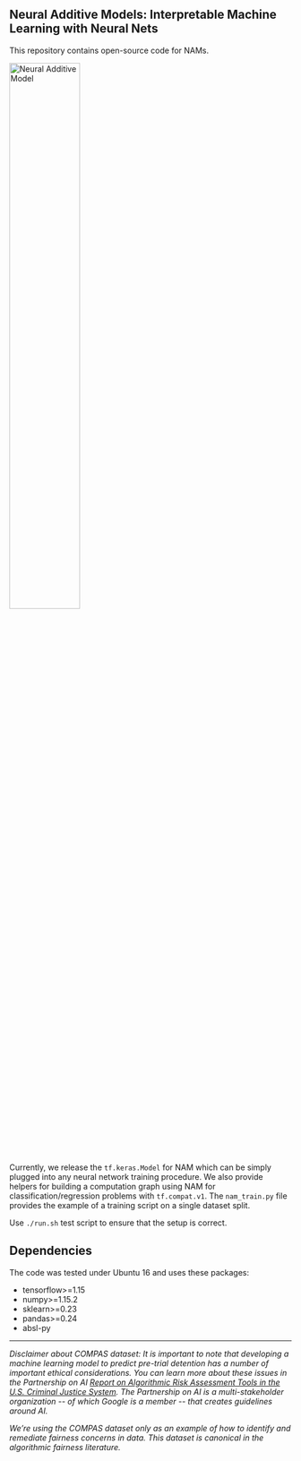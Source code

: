 ## Neural Additive Models: Interpretable Machine Learning with Neural Nets

This repository contains open-source code  for NAMs.

<img src="https://i.imgur.com/Hvb7sb2.jpg" width="50%" alt="Neural Additive Model" >

Currently,
we release the `tf.keras.Model` for NAM which can be simply plugged into any neural network training procedure. We also provide helpers for
building a computation graph using NAM for classification/regression problems with `tf.compat.v1`.
The `nam_train.py` file provides the example of a training script on a single
dataset split.

Use `./run.sh` test script to ensure that the setup is correct.

## Dependencies

The code was tested under Ubuntu 16 and uses these packages:

- tensorflow>=1.15
- numpy>=1.15.2
- sklearn>=0.23
- pandas>=0.24
- absl-py

---

*Disclaimer about COMPAS dataset: It is important to note that
developing a machine learning model to predict pre-trial detention has a
number of important ethical considerations. You can learn more about these
issues in the Partnership on AI
[Report on Algorithmic Risk Assessment Tools in the U.S. Criminal Justice System](https://www.partnershiponai.org/report-on-machine-learning-in-risk-assessment-tools-in-the-u-s-criminal-justice-system/).
The Partnership on AI is a multi-stakeholder organization -- of which Google
is a member -- that creates guidelines around AI.*

*We’re using the COMPAS dataset only as an example of how to identify and
remediate fairness concerns in data. This dataset is canonical in the
algorithmic fairness literature.*

